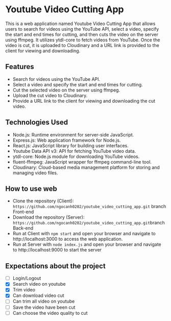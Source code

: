 # Youtube Video Cutting App
This is a web application named Youtube Video Cutting App that allows users to search for videos using the YouTube API, select a video, specify the start and end times for cutting, and then cuts the video on the server using ffmpeg. It utilizes ytdl-core to fetch videos from YouTube. Once the video is cut, it is uploaded to Cloudinary and a URL link is provided to the client for viewing and downloading.

## Features
- Search for videos using the YouTube API.
- Select a video and specify the start and end times for cutting.
- Cut the selected video on the server using ffmpeg.
- Upload the cut video to Cloudinary.
- Provide a URL link to the client for viewing and downloading the cut video.

## Technologies Used
- Node.js: Runtime environment for server-side JavaScript.
- Express.js: Web application framework for Node.js.
- React.js: JavaScript library for building user interfaces.
- Youtube Data API v3: API for fetching YouTube video data.
- ytdl-core: Node.js module for downloading YouTube videos.
- fluent-ffmpeg: JavaScript wrapper for ffmpeg command-line tool.
- Cloudinary: Cloud-based media management platform for storing and managing video files.

## How to use web
- Clone the repository (Client): `https://github.com/ngocanh0202/youtube_video_cutting_app.git` branch Front-end
- Download the repository (Server): `https://github.com/ngocanh0202/youtube_video_cutting_app.git`branch Back-end
- Run at Client with `npm start` and open your browser and navigate to http://localhost:3000 to access the web application.
- Run at Server with `node index.js` and open your browser and navigate to http://localhost:9000 to start the server

## Expectations about the project
- [ ] Login/Logout
- [x] Search video on youtube
- [x] Trim video
- [x] Can download video cut
- [ ] Can trim all video on youtube
- [ ] Save the video have been cut 
- [ ] Can choose the video quality to cut
